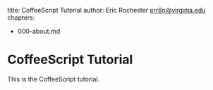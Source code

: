 title: CoffeeScript Tutorial
author: Eric Rochester <err8n@virginia.edu>
chapters:
 - 000-about.md

# CoffeeScript Tutorial

This is the CoffeeScript tutorial.


